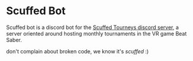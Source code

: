 # Scuffed Bot
Scuffed bot is a discord bot for the [Scuffed Tourneys discord server](https://discord.gg/4bF8JAGeB3), a server oriented around hosting monthly tournaments in the VR game Beat Saber.

don't complain about broken code, we know it's *scuffed* :)

